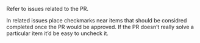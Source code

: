 Refer to issues related to the PR.

In related issues place checkmarks near items that should be considred
completed once the PR would be approved. If the PR doesn’t really solve
a particular item it’d be easy to uncheck it.
